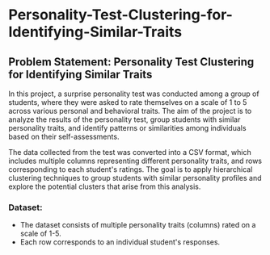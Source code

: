 # Personality-Test-Clustering-for-Identifying-Similar-Traits

## Problem Statement: Personality Test Clustering for Identifying Similar Traits

In this project, a surprise personality test was conducted among a group of students, where they were asked to rate themselves on a scale of 1 to 5 across various personal and behavioral traits. The aim of the project is to analyze the results of the personality test, group students with similar personality traits, and identify patterns or similarities among individuals based on their self-assessments.

The data collected from the test was converted into a CSV format, which includes multiple columns representing different personality traits, and rows corresponding to each student's ratings. The goal is to apply hierarchical clustering techniques to group students with similar personality profiles and explore the potential clusters that arise from this analysis.

### Dataset:
- The dataset consists of multiple personality traits (columns) rated on a scale of 1-5.
- Each row corresponds to an individual student's responses.
